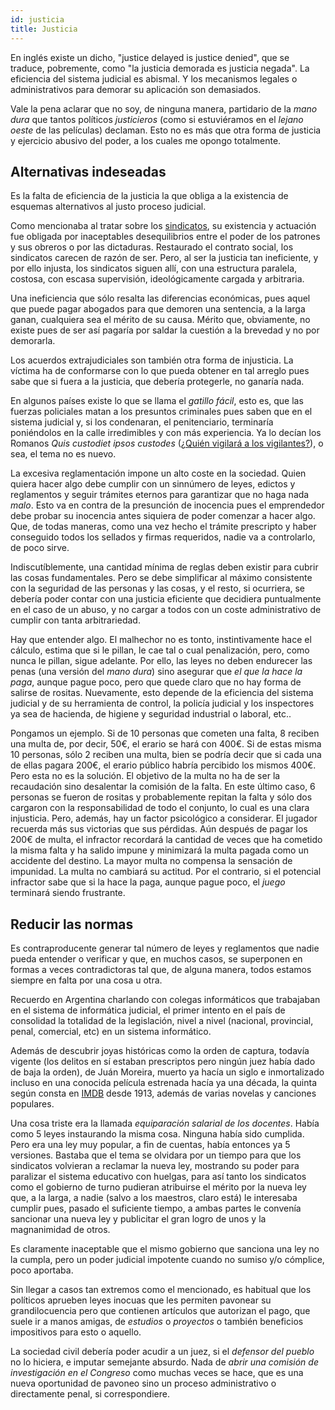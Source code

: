 ```yaml
---
id: justicia
title: Justicia
---
```


En inglés existe un dicho, "justice delayed is justice denied", que se traduce, pobremente, como "la justicia demorada es justicia negada". La eficiencia del sistema judicial es abismal. Y los mecanismos legales o administrativos para demorar su aplicación son demasiados.

Vale la pena aclarar que no soy, de ninguna manera, partidario de la _mano dura_ que tantos políticos _justicieros_ (como si estuviéramos en el _lejano oeste_ de las películas) declaman. Esto no es más que otra forma de justicia y ejercicio abusivo del poder, a los cuales me opongo totalmente.

## Alternativas indeseadas

Es la falta de eficiencia de la justicia la que obliga a la existencia de esquemas alternativos al justo proceso judicial.

Como mencionaba al tratar sobre los [sindicatos](sindicatos), su existencia y actuación fue obligada por inaceptables desequilibrios entre el poder de los patrones y sus obreros o por las dictaduras. Restaurado el contrato social, los sindicatos carecen de razón de ser. Pero, al ser la justicia tan ineficiente, y por ello injusta, los sindicatos siguen allí, con una estructura paralela, costosa, con escasa supervisión, ideológicamente cargada y arbitraria.

Una ineficiencia que sólo resalta las diferencias económicas, pues aquel que puede pagar abogados para que demoren una sentencia, a la larga ganan, cualquiera sea el mérito de su causa. Mérito que, obviamente, no existe pues de ser así pagaría por saldar la cuestión a la brevedad y no por demorarla.

Los acuerdos extrajudiciales son también otra forma de injusticia. La víctima ha de conformarse con lo que pueda obtener en tal arreglo pues sabe que si fuera a la justicia, que debería protegerle, no ganaría nada.

En algunos países existe lo que se llama el _gatillo fácil_, esto es, que las fuerzas policiales matan a los presuntos criminales pues saben que en el sistema judicial y, si los condenaran, el penitenciario, terminaría poniéndolos en la calle irredimibles y con más experiencia. Ya lo decían los Romanos _Quis custodiet ipsos custodes_ ([¿Quién vigilará a los vigilantes?](https://es.wikipedia.org/wiki/Quis_custodiet_ipsos_custodes%3F)), o sea, el tema no es nuevo.

La excesiva reglamentación impone un alto coste en la sociedad. Quien quiera hacer algo debe cumplir con un sinnúmero de leyes, edictos y reglamentos y seguir trámites eternos para garantizar que no haga nada _malo_. Esto va en contra de la presunción de inocencia pues el emprendedor debe probar su inocencia antes siquiera de poder comenzar a hacer algo. Que, de todas maneras, como una vez hecho el trámite prescripto y haber conseguido todos los sellados y firmas requeridos, nadie va a controlarlo, de poco sirve.

Indiscutíblemente, una cantidad mínima de reglas deben existir para cubrir las cosas fundamentales. Pero se debe simplificar al máximo consistente con la seguridad de las personas y las cosas, y el resto, si ocurriera, se debería poder contar con una justicia eficiente que decidiera puntualmente en el caso de un abuso, y no cargar a todos con un coste administrativo de cumplir con tanta arbitrariedad.

Hay que entender algo. El malhechor no es tonto, instintivamente hace el cálculo, estima que si le pillan, le cae tal o cual penalización, pero, como nunca le pillan, sigue adelante. Por ello, las leyes no deben endurecer las penas (una versión del _mano dura_) sino asegurar que _el que la hace la paga_, aunque pague poco, pero que quede claro que no hay forma de salirse de rositas. Nuevamente, esto depende de la eficiencia del sistema judicial y de su herramienta de control, la policía judicial y los inspectores ya sea de hacienda, de higiene y seguridad industrial o laboral, etc..

Pongamos un ejemplo. Si de 10 personas que cometen una falta, 8 reciben una multa de, por decir, 50€, el erario se hará con 400€. Si de estas misma 10 personas, sólo 2 reciben una multa, bien se podría decir que si cada una de ellas pagara 200€, el erario público habría percibido los mismos 400€. Pero esta no es la solución. El objetivo de la multa no ha de ser la recaudación sino desalentar la comisión de la falta. En este último caso, 6 personas se fueron de rositas y probablemente repitan la falta y sólo dos cargaron con la responsabilidad de todo el conjunto, lo cual es una clara injusticia. Pero, además, hay un factor psicológico a considerar. El jugador recuerda más sus victorias que sus pérdidas. Aún después de pagar los 200€ de multa, el infractor recordará la cantidad de veces que ha cometido la misma falta y ha salido impune y minimizará la multa pagada como un accidente del destino. La mayor multa no compensa la sensación de impunidad. La multa no cambiará su actitud. Por el contrario, si el potencial infractor sabe que si la hace la paga, aunque pague poco, el _juego_ terminará siendo frustrante.

## Reducir las normas

Es contraproducente generar tal número de leyes y reglamentos que nadie pueda entender o verificar y que, en muchos casos, se superponen en formas a veces contradictoras tal que, de alguna manera, todos estamos siempre en falta por una cosa u otra.

Recuerdo en Argentina charlando con colegas informáticos que trabajaban en el sistema de informática judicial, el primer intento en el país de consolidad la totalidad de la legislación, nivel a nivel (nacional, provincial, penal, comercial, etc) en un sistema informático.

Además de descubrir joyas históricas como la orden de captura, todavía vigente (los delitos en sí estaban prescriptos pero ningún juez había dado de baja la orden), de Juán Moreira, muerto ya hacía un siglo e inmortalizado incluso en una conocida película estrenada hacía ya una década, la quinta según consta en [IMDB](https://www.imdb.com/find?q=ju%C3%A1n+moreira) desde 1913, además de varias novelas y canciones populares.

Una cosa triste era la llamada _equiparación salarial de los docentes_. Había como 5 leyes instaurando la misma cosa. Ninguna había sido cumplida. Pero era una ley muy popular, a fin de cuentas, había entonces ya 5 versiones. Bastaba que el tema se olvidara por un tiempo para que los sindicatos volvieran a reclamar la nueva ley, mostrando su poder para paralizar el sistema educativo con huelgas, para así tanto los sindicatos como el gobierno de turno pudieran atribuirse el mérito por la nueva ley que, a la larga, a nadie (salvo a los maestros, claro está) le interesaba cumplir pues, pasado el suficiente tiempo, a ambas partes le convenía sancionar una nueva ley y publicitar el gran logro de unos y la magnanimidad de otros.

Es claramente inaceptable que el mismo gobierno que sanciona una ley no la cumpla, pero un poder judicial impotente cuando no sumiso y/o cómplice, poco aportaba.

Sin llegar a casos tan extremos como el mencionado, es habitual que los políticos aprueben leyes inocuas que les permiten pavonear su grandilocuencia pero que contienen artículos que autorizan el pago, que suele ir a manos amigas, de _estudios_ o _proyectos_ o también beneficios impositivos para esto o aquello.

La sociedad civil debería poder acudir a un juez, si el _defensor del pueblo_ no lo hiciera, e imputar semejante absurdo. Nada de _abrir una comisión de investigación en el Congreso_ como muchas veces se hace, que es una nueva oportunidad de pavoneo sino un proceso administrativo o directamente penal, si correspondiere.
